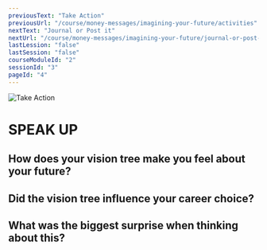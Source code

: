 ```yaml
---
previousText: "Take Action"
previousUrl: "/course/money-messages/imagining-your-future/activities"
nextText: "Journal or Post it"
nextUrl: "/course/money-messages/imagining-your-future/journal-or-post-it"
lastLession: "false"
lastSession: "false"
courseModuleId: "2"
sessionId: "3"
pageId: "4"
---
```



![Take Action](/assets/img/lets-talk-about-it.png)
# SPEAK UP

## How does your vision tree make you feel about your future?
<sparkle-feed-post assignment-name="How does your vision tree make you feel about your future?" ></sparkle-feed-post>

## Did the vision tree influence your career choice? 
<sparkle-feed-post assignment-name="Did the vision tree influence your career choice? " ></sparkle-feed-post>

## What was the biggest surprise when thinking about this?   
<sparkle-feed-post assignment-name="What was the biggest surprise when thinking about this?" ></sparkle-feed-post>
